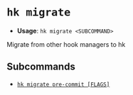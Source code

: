 # `hk migrate`

- **Usage**: `hk migrate <SUBCOMMAND>`

Migrate from other hook managers to hk

## Subcommands

- [`hk migrate pre-commit [FLAGS]`](/cli/migrate/pre-commit.md)
